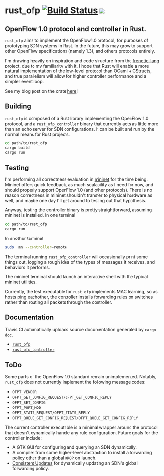 rust_ofp [![Build Status](https://travis-ci.org/baxtersa/rust_ofp.svg?branch=master)](https://travis-ci.org/baxtersa/rust_ofp) [![](http://meritbadge.herokuapp.com/rust_ofp)](https://crates.io/crates/rust_ofp)
===
OpenFlow 1.0 protocol and controller in Rust.
---
`rust_ofp` aims to implement the OpenFlow1.0 protocol, for purposes of prototyping SDN systems in Rust. In the future, this may grow to support other OpenFlow specifications (namely 1.3), and others protocols entirely.

I'm drawing heavily on inspiration and code structure from the [frenetic-lang](https://github.com/frenetic-lang) project, due to my familiarity with it. I hope that Rust will enable a more natural implementation of the low-level protocol than OCaml + CStructs, and true parallelism will allow for higher controller performance and a simpler event loop.

See my blog post on the crate [here](http://baxtersa.github.io/2016/12/30/rust-openflow-0x01.html)!

Building
---
`rust_ofp` is composed of a Rust library implementing the OpenFlow 1.0 protocol, and a `rust_ofp_controller` binary that currently acts as little more than an echo server for SDN configurations. It can be built and run by the normal means for Rust projects.
```bash
cd path/to/rust_ofp
cargo build
cargo run
```

Testing
---
I'm performing all correctness evaluation in [mininet](https://mininet.org) for the time being. Mininet offers quick feedback, as much scalability as I need for now, and should properly support OpenFlow 1.0 (and other protocols). There is no reason correctness in mininet shouldn't transfer to physical hardware as well, and maybe one day I'll get around to testing out that hypothesis.

Anyway, testing the controller binary is pretty straightforward, assuming mininet is installed.
In one terminal
```bash
cd path/to/rust_ofp
cargo run
```
In another terminal
```bash
sudo  mn --controller=remote
```
The terminal running `rust_ofp_controller` will occasionally print some things out, logging a rough idea of the types of messages it receives, and behaviors it performs.

The mininet terminal should launch an interactive shell with the typical mininet utilities. 

Currently, the test executable for `rust_ofp` implements MAC learning, so as hosts ping eachother, the controller installs forwarding rules on switches rather than routing all packets through the controller.

Documentation
---
Travis CI automatically uploads source documentation generated by `cargo doc`.
 - [`rust_ofp`](https://baxtersa.github.io/rust_ofp/docs)
 - [`rust_ofp_controller`](https://baxtersa.github.io/rust_ofp/docs/rust_ofp_controller)

ToDo
---
Some parts of the OpenFlow 1.0 standard remain unimplemented. Notably, `rust_ofp` does not currently implement the following message codes:
 - `OFPT_VENDOR`
 - `OFPT_GET_CONFIG_REQUEST/OFPT_GET_CONFIG_REPLY`
 - `OFPT_SET_CONFIG`
 - `OFPT_PORT_MOD`
 - `OFPT_STATS_REQUEST/OFPT_STATS_REPLY`
 - `OFPT_QUEUE_GET_CONFIG_REQUEST/OFPT_QUEUE_GET_CONFIG_REPLY`

The current controller executable is a minimal wrapper around the protocol that doesn't dynamically handle any rule configuration. Future goals for the controller include:
 - A GTK GUI for configuring and querying an SDN dynamically.
 - A compiler from some higher-level abstraction to install a forwarding policy other than a global `DROP` on launch.
 - [Consistent Updates](http://www.cs.cornell.edu/~jnfoster/papers/frenetic-consistent-updates.pdf) for dynamically updating an SDN's global forwarding policy.
